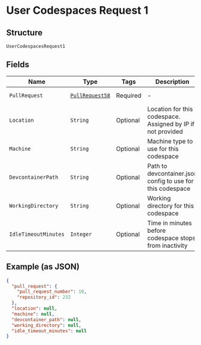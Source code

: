 
# User Codespaces Request 1

## Structure

`UserCodespacesRequest1`

## Fields

| Name | Type | Tags | Description | Getter | Setter |
|  --- | --- | --- | --- | --- | --- |
| `PullRequest` | [`PullRequest58`](../../doc/models/pull-request-58.md) | Required | - | PullRequest58 getPullRequest() | setPullRequest(PullRequest58 pullRequest) |
| `Location` | `String` | Optional | Location for this codespace. Assigned by IP if not provided | String getLocation() | setLocation(String location) |
| `Machine` | `String` | Optional | Machine type to use for this codespace | String getMachine() | setMachine(String machine) |
| `DevcontainerPath` | `String` | Optional | Path to devcontainer.json config to use for this codespace | String getDevcontainerPath() | setDevcontainerPath(String devcontainerPath) |
| `WorkingDirectory` | `String` | Optional | Working directory for this codespace | String getWorkingDirectory() | setWorkingDirectory(String workingDirectory) |
| `IdleTimeoutMinutes` | `Integer` | Optional | Time in minutes before codespace stops from inactivity | Integer getIdleTimeoutMinutes() | setIdleTimeoutMinutes(Integer idleTimeoutMinutes) |

## Example (as JSON)

```json
{
  "pull_request": {
    "pull_request_number": 10,
    "repository_id": 232
  },
  "location": null,
  "machine": null,
  "devcontainer_path": null,
  "working_directory": null,
  "idle_timeout_minutes": null
}
```

